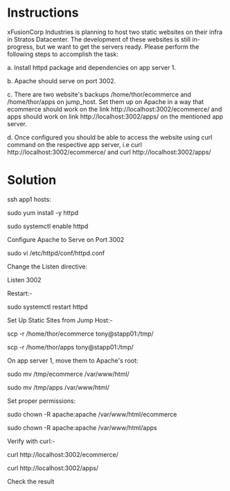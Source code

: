 # Instructions
xFusionCorp Industries is planning to host two static websites on their infra in Stratos Datacenter. The development of these websites is still in-progress, but we want to get the servers ready. Please perform the following steps to accomplish the task:

a. Install httpd package and dependencies on app server 1.

b. Apache should serve on port 3002.

c. There are two website's backups /home/thor/ecommerce and /home/thor/apps on jump_host. Set them up on Apache in a way that ecommerce should work on the link http://localhost:3002/ecommerce/ and apps should work on link http://localhost:3002/apps/ on the mentioned app server.

d. Once configured you should be able to access the website using curl command on the respective app server, i.e curl http://localhost:3002/ecommerce/ and curl http://localhost:3002/apps/

# Solution
ssh app1 hosts:

sudo yum install -y httpd

sudo systemctl enable httpd

Configure Apache to Serve on Port 3002

sudo vi /etc/httpd/conf/httpd.conf

Change the Listen directive:

Listen 3002

Restart:-

sudo systemctl restart httpd

Set Up Static Sites from Jump Host:-

scp -r /home/thor/ecommerce tony@stapp01:/tmp/

scp -r /home/thor/apps tony@stapp01:/tmp/

On app server 1, move them to Apache's root:

sudo mv /tmp/ecommerce /var/www/html/

sudo mv /tmp/apps /var/www/html/

Set proper permissions:

sudo chown -R apache:apache /var/www/html/ecommerce

sudo chown -R apache:apache /var/www/html/apps

Verify with curl:- 

curl http://localhost:3002/ecommerce/

curl http://localhost:3002/apps/

Check the result 
